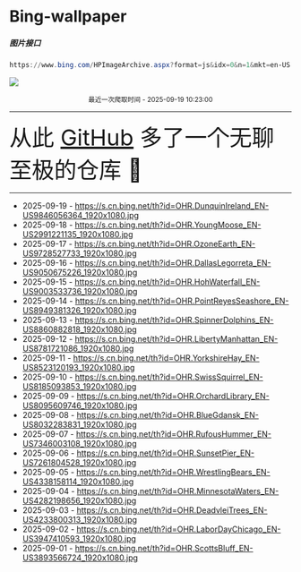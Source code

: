 # Bing-wallpaper

##### 图片接口

```powershell
https://www.bing.com/HPImageArchive.aspx?format=js&idx=0&n=1&mkt=en-US
```

 ![](https://s.cn.bing.net/th?id=OHR.DunquinIreland_EN-US9846056364_1920x1080.jpg)

<p align='center' >
    <small>
        最近一次爬取时间 - 2025-09-19 10:23:00
    </small>
    <br>
    <hr>
    <font size=7>
        <small>
           从此 <a href='https://github.com/'>GitHub</a> 多了一个无聊至极的仓库  🍳
        </small>
    </font>
    <hr>
</p>


- 2025-09-19 - https://s.cn.bing.net/th?id=OHR.DunquinIreland_EN-US9846056364_1920x1080.jpg 
- 2025-09-18 - https://s.cn.bing.net/th?id=OHR.YoungMoose_EN-US2991221135_1920x1080.jpg 
- 2025-09-17 - https://s.cn.bing.net/th?id=OHR.OzoneEarth_EN-US9728527733_1920x1080.jpg 
- 2025-09-16 - https://s.cn.bing.net/th?id=OHR.DallasLegorreta_EN-US9050675226_1920x1080.jpg 
- 2025-09-15 - https://s.cn.bing.net/th?id=OHR.HohWaterfall_EN-US9003533736_1920x1080.jpg 
- 2025-09-14 - https://s.cn.bing.net/th?id=OHR.PointReyesSeashore_EN-US8949381326_1920x1080.jpg 
- 2025-09-13 - https://s.cn.bing.net/th?id=OHR.SpinnerDolphins_EN-US8860882818_1920x1080.jpg 
- 2025-09-12 - https://s.cn.bing.net/th?id=OHR.LibertyManhattan_EN-US8781721086_1920x1080.jpg 
- 2025-09-11 - https://s.cn.bing.net/th?id=OHR.YorkshireHay_EN-US8523120193_1920x1080.jpg 
- 2025-09-10 - https://s.cn.bing.net/th?id=OHR.SwissSquirrel_EN-US8185093853_1920x1080.jpg 
- 2025-09-09 - https://s.cn.bing.net/th?id=OHR.OrchardLibrary_EN-US8095609746_1920x1080.jpg 
- 2025-09-08 - https://s.cn.bing.net/th?id=OHR.BlueGdansk_EN-US8032283831_1920x1080.jpg 
- 2025-09-07 - https://s.cn.bing.net/th?id=OHR.RufousHummer_EN-US7346003108_1920x1080.jpg 
- 2025-09-06 - https://s.cn.bing.net/th?id=OHR.SunsetPier_EN-US7261804528_1920x1080.jpg 
- 2025-09-05 - https://s.cn.bing.net/th?id=OHR.WrestlingBears_EN-US4338158114_1920x1080.jpg 
- 2025-09-04 - https://s.cn.bing.net/th?id=OHR.MinnesotaWaters_EN-US4282198656_1920x1080.jpg 
- 2025-09-03 - https://s.cn.bing.net/th?id=OHR.DeadvleiTrees_EN-US4233800313_1920x1080.jpg 
- 2025-09-02 - https://s.cn.bing.net/th?id=OHR.LaborDayChicago_EN-US3947410593_1920x1080.jpg 
- 2025-09-01 - https://s.cn.bing.net/th?id=OHR.ScottsBluff_EN-US3893566724_1920x1080.jpg 
